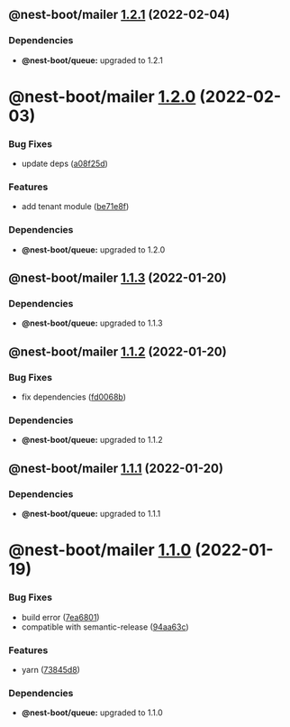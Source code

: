 ## @nest-boot/mailer [1.2.1](https://github.com/d4rkcr0w/nest-boot/compare/@nest-boot/mailer@1.2.0...@nest-boot/mailer@1.2.1) (2022-02-04)





### Dependencies

* **@nest-boot/queue:** upgraded to 1.2.1

# @nest-boot/mailer [1.2.0](https://github.com/d4rkcr0w/nest-boot/compare/@nest-boot/mailer@1.1.3...@nest-boot/mailer@1.2.0) (2022-02-03)


### Bug Fixes

* update deps ([a08f25d](https://github.com/d4rkcr0w/nest-boot/commit/a08f25d6625243d84db1903bac51e4894167c69d))


### Features

* add tenant module ([be71e8f](https://github.com/d4rkcr0w/nest-boot/commit/be71e8faf71cdd5782e3cf9809dacf8666d708bc))





### Dependencies

* **@nest-boot/queue:** upgraded to 1.2.0

## @nest-boot/mailer [1.1.3](https://github.com/d4rkcr0w/nest-boot/compare/@nest-boot/mailer@1.1.2...@nest-boot/mailer@1.1.3) (2022-01-20)





### Dependencies

* **@nest-boot/queue:** upgraded to 1.1.3

## @nest-boot/mailer [1.1.2](https://github.com/d4rkcr0w/nest-boot/compare/@nest-boot/mailer@1.1.1...@nest-boot/mailer@1.1.2) (2022-01-20)


### Bug Fixes

* fix dependencies ([fd0068b](https://github.com/d4rkcr0w/nest-boot/commit/fd0068b0842bb0001038dca8b6375d464dd89ed6))





### Dependencies

* **@nest-boot/queue:** upgraded to 1.1.2

## @nest-boot/mailer [1.1.1](https://github.com/d4rkcr0w/nest-boot/compare/@nest-boot/mailer@1.1.0...@nest-boot/mailer@1.1.1) (2022-01-20)





### Dependencies

* **@nest-boot/queue:** upgraded to 1.1.1

# @nest-boot/mailer [1.1.0](https://github.com/d4rkcr0w/nest-boot/compare/@nest-boot/mailer@1.0.0...@nest-boot/mailer@1.1.0) (2022-01-19)


### Bug Fixes

* build error ([7ea6801](https://github.com/d4rkcr0w/nest-boot/commit/7ea6801200bf4869d17461769335d8887388657c))
* compatible with semantic-release ([94aa63c](https://github.com/d4rkcr0w/nest-boot/commit/94aa63cd1f8f7c850a71180ac6cdc300234a78d1))


### Features

* yarn ([73845d8](https://github.com/d4rkcr0w/nest-boot/commit/73845d8f3b2038c1814faa86b6170bc9a05502aa))





### Dependencies

* **@nest-boot/queue:** upgraded to 1.1.0

